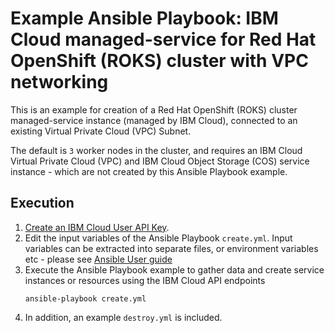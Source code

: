 # Example Ansible Playbook: IBM Cloud managed-service for Red Hat OpenShift (ROKS) cluster with VPC networking

This is an example for creation of a Red Hat OpenShift (ROKS) cluster managed-service instance (managed by IBM Cloud), connected to an existing Virtual Private Cloud (VPC) Subnet.

The default is `3` worker nodes in the cluster, and requires an IBM Cloud Virtual Private Cloud (VPC) and IBM Cloud Object Storage (COS) service instance - which are not created by this Ansible Playbook example.

## Execution

1. [Create an IBM Cloud User API Key].
2. Edit the input variables of the Ansible Playbook `create.yml`. Input variables can be extracted into separate files, or environment variables etc - please see [Ansible User guide]
3. Execute the Ansible Playbook example to gather data and create service instances or resources using the IBM Cloud API endpoints
    ```shell
    ansible-playbook create.yml
    ```
4. In addition, an example `destroy.yml` is included.

[Create an IBM Cloud User API Key]: https://cloud.ibm.com/docs/account?topic=account-userapikey
[Ansible User guide]: https://docs.ansible.com/ansible/latest/user_guide/index.html
